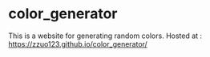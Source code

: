 # color_generator
This is a website for generating random colors. 
Hosted at : https://zzuo123.github.io/color_generator/
